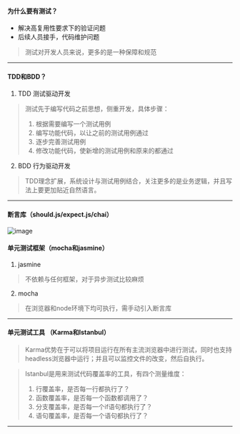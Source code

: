 #### 为什么要有测试？

* 解决高复用性要求下的验证问题
* 后续人员接手，代码维护问题

> 测试对开发人员来说，更多的是一种保障和规范

------

#### TDD和BDD？

1. TDD 测试驱动开发
> 测试先于编写代码之前思想，侧重开发，具体步骤：
> 1. 根据需要编写一个测试用例
> 2. 编写功能代码，以让之前的测试用例通过
> 3. 逐步完善测试用例
> 4. 修改功能代码，使新增的测试用例和原来的都通过

2. BDD 行为驱动开发
> TDD理念扩展，系统设计与测试用例结合，关注更多的是业务逻辑，并且写法上要更加贴近自然语言。

------
#### 断言库（should.js/expect.js/chai）

![image](https://user-images.githubusercontent.com/21073039/44142145-e3cf8b48-a0b1-11e8-9b07-e25b871321ee.png)

#### 单元测试框架（mocha和jasmine）

1. jasmine
> 不依赖与任何框架，对于异步测试比较麻烦
2. mocha
> 在浏览器和node环境下均可执行，需手动引入断言库

------

#### 单元测试工具 （Karma和Istanbul）

> Karma优势在于可以将项目运行在所有主流浏览器中进行测试，同时也支持headless浏览器中运行；并且可以监控文件的改变，然后自执行。

> Istanbul是用来测试代码覆盖率的工具，有四个测量维度：
> 1. 行覆盖率，是否每一行都执行了？
> 2. 函数覆盖率，是否每一个函数都调用了？
> 3. 分支覆盖率，是否每一个if语句都执行了？
> 4. 语句覆盖率，是否每一个语句都执行了？

------